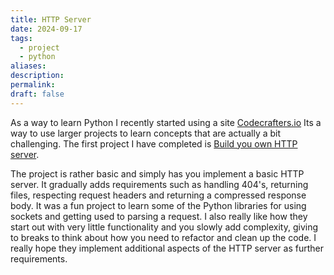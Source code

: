 ```yaml
---
title: HTTP Server
date: 2024-09-17
tags:
  - project
  - python
aliases: 
description: 
permalink: 
draft: false
---
```

As a way to learn Python I recently started using a site [Codecrafters.io](https://codecrafters.io/) Its a way to use larger projects to learn concepts that are actually a bit challenging.  The first project I have completed is [Build you own HTTP server](https://github.com/ballou88/codecrafters-http-server-python).  

The project is rather basic and simply has you implement a basic HTTP server.  It gradually adds requirements such as handling 404's, returning files, respecting request headers and returning a compressed response body.  It was a fun project to learn some of the Python libraries for using sockets and getting used to parsing a request.  I also really like how they start out with very little functionality and you slowly add complexity, giving to breaks to think about how you need to refactor and clean up the code.  I really hope they implement additional aspects of the HTTP server as further requirements.